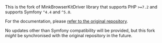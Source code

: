 This is the fork of MinkBrowserKitDriver library that supports PHP `>=7.2` and supports Symfony `^4.4` and `^5.0`.

For the documentation, please [refer to the original repository](https://github.com/minkphp/MinkBrowserKitDriver).

No updates other than Symfony compatibility will be provided, but this fork _might_ be synchronised with the original repository in the future.
